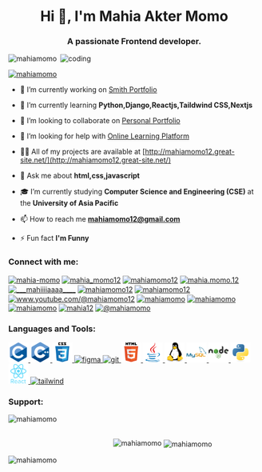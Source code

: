 <h1 align="center">Hi 👋, I'm Mahia Akter Momo</h1>
<h3 align="center">A passionate Frontend developer.</h3>

<img align="right" alt="coding" width="400" src="https://user-images.githubusercontent.com/59734313/157189039-c09b3e38-9f42-42c0-ab54-14f1574190a7.gif">


<p align="left"> <img src="https://komarev.com/ghpvc/?username=mahiamomo&label=Profile%20views&color=0e75b6&style=flat" alt="mahiamomo" /> </p>

<p align="left"> <a href="https://github.com/ryo-ma/github-profile-trophy"><img src="https://github-profile-trophy.vercel.app/?username=mahiamomo" alt="mahiamomo" /></a> </p>

- 🔭 I’m currently working on [Smith Portfolio](https://onlineportfoliobuz.great-site.net/?fbclid=IwZXh0bgNhZW0CMTAAAR0bWZK44qXe1MhSAGVVa7eGBhMYf1W8pX22dBKy45mLaCawx8iNCSdZEpY_aem_yCxjLd9rOkv6ew6wzSw9mg)

- 🌱 I’m currently learning **Python,Django,Reactjs,Taildwind CSS,Nextjs**

- 👯 I’m looking to collaborate on [Personal Portfolio](https://onlineportfoliobuz.great-site.net/?fbclid=IwZXh0bgNhZW0CMTAAAR0bWZK44qXe1MhSAGVVa7eGBhMYf1W8pX22dBKy45mLaCawx8iNCSdZEpY_aem_yCxjLd9rOkv6ew6wzSw9mg)

- 🤝 I’m looking for help with [Online Learning Platform](https://mahiamomo12.wixsite.com/skillmingle-1)

- 👨‍💻 All of my projects are available at [http://mahiamomo12.great-site.net/](http://mahiamomo12.great-site.net/)

- 💬 Ask me about **html,css,javascript**

- 🎓 I’m currently studying **Computer Science and Engineering (CSE)** at the **University of Asia Pacific**

- 📫 How to reach me **mahiamomo12@gmail.com**

- ⚡ Fun fact **I'm Funny**

<h3 align="left">Connect with me:</h3>
<p align="left">
<a href="https://codepen.io/mahia-momo" target="blank"><img align="center" src="https://raw.githubusercontent.com/rahuldkjain/github-profile-readme-generator/master/src/images/icons/Social/codepen.svg" alt="mahia-momo" height="30" width="40" /></a>
<a href="https://twitter.com/mahia_momo12" target="blank"><img align="center" src="https://raw.githubusercontent.com/rahuldkjain/github-profile-readme-generator/master/src/images/icons/Social/twitter.svg" alt="mahia_momo12" height="30" width="40" /></a>
<a href="https://linkedin.com/in/mahiamomo12" target="blank"><img align="center" src="https://raw.githubusercontent.com/rahuldkjain/github-profile-readme-generator/master/src/images/icons/Social/linked-in-alt.svg" alt="mahiamomo12" height="30" width="40" /></a>
<a href="https://fb.com/mahia.momo.12" target="blank"><img align="center" src="https://raw.githubusercontent.com/rahuldkjain/github-profile-readme-generator/master/src/images/icons/Social/facebook.svg" alt="mahia.momo.12" height="30" width="40" /></a>
<a href="https://instagram.com/___mahiiiiaaaa____" target="blank"><img align="center" src="https://raw.githubusercontent.com/rahuldkjain/github-profile-readme-generator/master/src/images/icons/Social/instagram.svg" alt="___mahiiiiaaaa____" height="30" width="40" /></a>
<a href="https://dribbble.com/mahiamomo12" target="blank"><img align="center" src="https://raw.githubusercontent.com/rahuldkjain/github-profile-readme-generator/master/src/images/icons/Social/dribbble.svg" alt="mahiamomo12" height="30" width="40" /></a>
<a href="https://www.behance.net/mahiamomo12" target="blank"><img align="center" src="https://raw.githubusercontent.com/rahuldkjain/github-profile-readme-generator/master/src/images/icons/Social/behance.svg" alt="mahiamomo12" height="30" width="40" /></a>
<a href="https://www.youtube.com/c/www.youtube.com/@mahiamomo12" target="blank"><img align="center" src="https://raw.githubusercontent.com/rahuldkjain/github-profile-readme-generator/master/src/images/icons/Social/youtube.svg" alt="www.youtube.com/@mahiamomo12" height="30" width="40" /></a>
<a href="https://www.codechef.com/users/mahiamomo" target="blank"><img align="center" src="https://cdn.jsdelivr.net/npm/simple-icons@3.1.0/icons/codechef.svg" alt="mahiamomo" height="30" width="40" /></a>
<a href="https://www.hackerrank.com/mahiamomo" target="blank"><img align="center" src="https://raw.githubusercontent.com/rahuldkjain/github-profile-readme-generator/master/src/images/icons/Social/hackerrank.svg" alt="mahiamomo" height="30" width="40" /></a>
<a href="https://codeforces.com/profile/mahiamomo" target="blank"><img align="center" src="https://raw.githubusercontent.com/rahuldkjain/github-profile-readme-generator/master/src/images/icons/Social/codeforces.svg" alt="mahiamomo" height="30" width="40" /></a>
<a href="https://www.leetcode.com/mahia12" target="blank"><img align="center" src="https://raw.githubusercontent.com/rahuldkjain/github-profile-readme-generator/master/src/images/icons/Social/leet-code.svg" alt="mahia12" height="30" width="40" /></a>
<a href="https://www.hackerearth.com/@mahiamomo" target="blank"><img align="center" src="https://raw.githubusercontent.com/rahuldkjain/github-profile-readme-generator/master/src/images/icons/Social/hackerearth.svg" alt="@mahiamomo" height="30" width="40" /></a>
</p>

<h3 align="left">Languages and Tools:</h3>
<p align="left"> <a href="https://www.cprogramming.com/" target="_blank" rel="noreferrer"> <img src="https://raw.githubusercontent.com/devicons/devicon/master/icons/c/c-original.svg" alt="c" width="40" height="40"/> </a> <a href="https://www.w3schools.com/cpp/" target="_blank" rel="noreferrer"> <img src="https://raw.githubusercontent.com/devicons/devicon/master/icons/cplusplus/cplusplus-original.svg" alt="cplusplus" width="40" height="40"/> </a> <a href="https://www.w3schools.com/css/" target="_blank" rel="noreferrer"> <img src="https://raw.githubusercontent.com/devicons/devicon/master/icons/css3/css3-original-wordmark.svg" alt="css3" width="40" height="40"/> </a> <a href="https://www.figma.com/" target="_blank" rel="noreferrer"> <img src="https://www.vectorlogo.zone/logos/figma/figma-icon.svg" alt="figma" width="40" height="40"/> </a> <a href="https://git-scm.com/" target="_blank" rel="noreferrer"> <img src="https://www.vectorlogo.zone/logos/git-scm/git-scm-icon.svg" alt="git" width="40" height="40"/> </a> <a href="https://www.w3.org/html/" target="_blank" rel="noreferrer"> <img src="https://raw.githubusercontent.com/devicons/devicon/master/icons/html5/html5-original-wordmark.svg" alt="html5" width="40" height="40"/> </a> <a href="https://www.java.com" target="_blank" rel="noreferrer"> <img src="https://raw.githubusercontent.com/devicons/devicon/master/icons/java/java-original.svg" alt="java" width="40" height="40"/> </a> <a href="https://www.linux.org/" target="_blank" rel="noreferrer"> <img src="https://raw.githubusercontent.com/devicons/devicon/master/icons/linux/linux-original.svg" alt="linux" width="40" height="40"/> </a> <a href="https://www.mysql.com/" target="_blank" rel="noreferrer"> <img src="https://raw.githubusercontent.com/devicons/devicon/master/icons/mysql/mysql-original-wordmark.svg" alt="mysql" width="40" height="40"/> </a> <a href="https://nodejs.org" target="_blank" rel="noreferrer"> <img src="https://raw.githubusercontent.com/devicons/devicon/master/icons/nodejs/nodejs-original-wordmark.svg" alt="nodejs" width="40" height="40"/> </a> <a href="https://www.python.org" target="_blank" rel="noreferrer"> <img src="https://raw.githubusercontent.com/devicons/devicon/master/icons/python/python-original.svg" alt="python" width="40" height="40"/> </a> <a href="https://reactjs.org/" target="_blank" rel="noreferrer"> <img src="https://raw.githubusercontent.com/devicons/devicon/master/icons/react/react-original-wordmark.svg" alt="react" width="40" height="40"/> </a> <a href="https://tailwindcss.com/" target="_blank" rel="noreferrer"> <img src="https://www.vectorlogo.zone/logos/tailwindcss/tailwindcss-icon.svg" alt="tailwind" width="40" height="40"/> </a> </p>

<h3 align="left">Support:</h3>
<p><a href="https://www.buymeacoffee.com/mahiamomo"> <img align="left" src="https://cdn.buymeacoffee.com/buttons/v2/default-yellow.png" height="50" width="210" alt="mahiamomo" /></a></p><br><br>

<p><img align="left" src="https://github-readme-stats.vercel.app/api/top-langs?username=mahiamomo&show_icons=true&locale=en&layout=compact" alt="mahiamomo" /></p>

<p>&nbsp;<img align="center" src="https://github-readme-stats.vercel.app/api?username=mahiamomo&show_icons=true&locale=en" alt="mahiamomo" /></p>

<p><img align="center" src="https://github-readme-streak-stats.herokuapp.com/?user=mahiamomo&" alt="mahiamomo" /></p>
